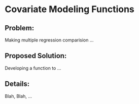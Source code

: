 # Covariate Modeling Functions

## Problem: 


Making multiple regression comparision ... 


## Proposed Solution: 

Developing a function to ... 

## Details: 

Blah, Blah, ... 